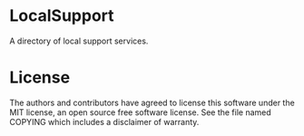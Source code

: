 LocalSupport
============

A directory of local support services.

License
=======

The authors and contributors have agreed to license this software
under the MIT license, an open source free software license. See the
file named COPYING which includes a disclaimer of warranty.